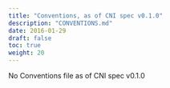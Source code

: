 ```yaml
---
title: "Conventions, as of CNI spec v0.1.0"
description: "CONVENTIONS.md"
date: 2016-01-29
draft: false
toc: true
weight: 20
---
```


No Conventions file as of CNI spec v0.1.0

